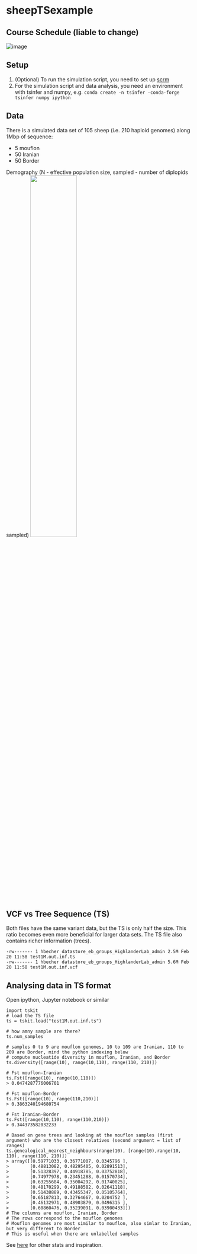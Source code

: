 # sheepTSexample

## Course Schedule (liable to change)
![image](https://github.com/HighlanderLab/sheepTSexample/assets/10515056/33eaa85f-d65d-4d59-8ca3-8ce6b4413847)



## Setup
1. (Optional) To run the simulation script, you need to set up [scrm](https://scrm.github.io/)
2. For the simulation script and data analysis, you need an environment with tsinfer and numpy, e.g. `conda create -n tsinfer -conda-forge tsinfer numpy ipython`

## Data
There is a simulated data set of 105 sheep (i.e. 210 haploid genomes) along 1Mbp of sequence:
* 5 mouflon
* 50 Iranian
* 50 Border

Demography (N - effective population size, sampled - number of diplopids sampled)
<img src="https://github.com/HighlanderLab/sheepTSexample/assets/10515056/270c1061-a9d5-464a-9627-ea30e962ee88" width=50%>

## VCF vs Tree Sequence (TS)
Both files have the same variant data, but the TS is only half the size. This ratio becomes even more beneficial for larger data sets. The TS file also contains richer information (trees).
```
-rw------- 1 hbecher datastore_eb_groups_HighlanderLab_admin 2.5M Feb 20 11:58 test1M.out.inf.ts
-rw------- 1 hbecher datastore_eb_groups_HighlanderLab_admin 5.6M Feb 20 11:58 test1M.out.inf.vcf
```

## Analysing data in TS format
Open ipython, Jupyter notebook or similar
```
import tskit
# load the TS file
ts = tskit.load("test1M.out.inf.ts")

# how amny sample are there?
ts.num_samples

# samples 0 to 9 are mouflon genomes, 10 to 109 are Iranian, 110 to 209 are Border, mind the python indexing below
# compute nucleatide diversity in mouflon, Iranian, and Border
ts.diversity([range(10), range(10,110), range(110, 210)])

# Fst mouflon-Iranian
ts.Fst([range(10), range(10,110)])
> 0.0474287776006701

# Fst mouflon-Border
ts.Fst([range(10), range(110,210)])
> 0.3863240194680754

# Fst Iranian-Border
ts.Fst([range(10,110), range(110,210)])
> 0.344373582032233

# Based on gene trees and looking at the mouflon samples (first argument) who are the closest relatives (second argument = list of ranges)
ts.genealogical_nearest_neighbours(range(10), [range(10),range(10, 110), range(110, 210)])
> array([[0.59771033, 0.36771007, 0.0345796 ],
>        [0.48813082, 0.48295405, 0.02891513],
>        [0.51328397, 0.44918785, 0.03752818],
>        [0.74977978, 0.23451288, 0.01570734],
>        [0.63255684, 0.35004292, 0.01740025],
>        [0.48170299, 0.49188582, 0.02641118],
>        [0.51438889, 0.43455347, 0.05105764],
>        [0.65187813, 0.32764667, 0.0204752 ],
>        [0.46132971, 0.48903879, 0.0496315 ],
>        [0.60860476, 0.35239091, 0.03900433]])
# The columns are mouflon, Iranian, Border
# The rows correspond to the mouflon genomes
# Mouflon genomes are most similar to mouflon, also simlar to Iranian, but very different to Border
# This is useful when there are unlabelled samples
```
See [here](https://tskit.dev/tskit/docs/stable/stats.html) for other stats and inspiration.
